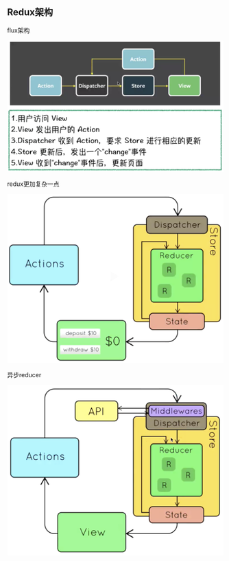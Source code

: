 ## Redux架构

flux架构

<img src="README.assets/截屏2021-06-13 上午9.22.36.png" alt="截屏2021-06-13 上午9.22.36" style="zoom:50%;" />

redux更加复杂一点

<img src="README.assets/截屏2021-06-13 上午9.27.10.png" alt="截屏2021-06-13 上午9.27.10" style="zoom:50%;" />

异步reducer

<img src="README.assets/截屏2021-06-13 下午12.07.52.png" alt="截屏2021-06-13 下午12.07.52" style="zoom:50%;" />